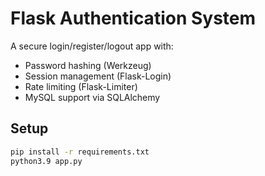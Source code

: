 # Flask Authentication System

A secure login/register/logout app with:
- Password hashing (Werkzeug)
- Session management (Flask-Login)
- Rate limiting (Flask-Limiter)
- MySQL support via SQLAlchemy

## Setup
```bash
pip install -r requirements.txt
python3.9 app.py
